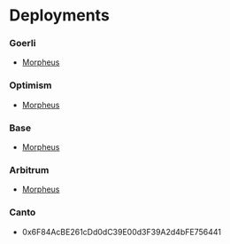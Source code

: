 # Deployments

### Goerli

* [Morpheus](https://goerli.etherscan.io/address/0x00FA498eD77F0eeb55acD56E1b869cbC405972a1)

### Optimism

* [Morpheus](https://optimistic.etherscan.io/address/0x7F3dB2C9D4A52D78C4eEAECe4CDD5dc32Ab5d433#writeContract)

### Base

* [Morpheus](https://goerli.basescan.org/address/0xb064A415E6414956ff28B49fd3bD6ed6d703C4E4#writeContract)

### Arbitrum

* [Morpheus](https://arbiscan.io/address/0xE565f05422481345b5Fad564DD9Ab7B0cE3Ec017)

### Canto

* 0x6F84AcBE261cDd0dC39E00d3F39A2d4bFE756441

[\
](https://goerli.basescan.org/address/0xb064A415E6414956ff28B49fd3bD6ed6d703C4E4#writeContract)

###
